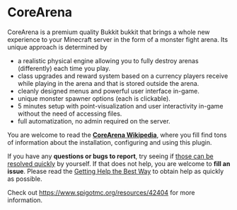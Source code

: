 # CoreArena
CoreArena is a premium quality Bukkit bukkit that brings a whole new experience to your Minecraft server in the form of a monster fight arena. Its unique approach is determined by

* a realistic physical engine allowing you to fully destroy arenas (differently) each time you play.
* class upgrades and reward system based on a currency players receive while playing in the arena and that is stored outside the arena.
* cleanly designed menus and powerful user interface in-game.
* unique monster spawner options (each is clickable).
* 5 minutes setup with point-visualization and user interactivity in-game without the need of accessing files.
* full automatization, no admin required on the server.

You are welcome to read the **[CoreArena Wikipedia](https://github.com/kangarko/CoreArena/wiki)**, where you fill find tons of information about the installation, configuring and using this plugin.

If you have any **questions or bugs to report**, try seeing if [those can be resolved quickly](https://github.com/kangarko/CoreArena/wiki/Common-Issues) by yourself. If that does not help, you are welcome to **fill an issue**. Please read the [Getting Help the Best Way](https://github.com/kangarko/CoreArena/wiki/Getting-Help-the-Right-Way) to obtain help as quickly as possible.

Check out https://www.spigotmc.org/resources/42404 for more information.
